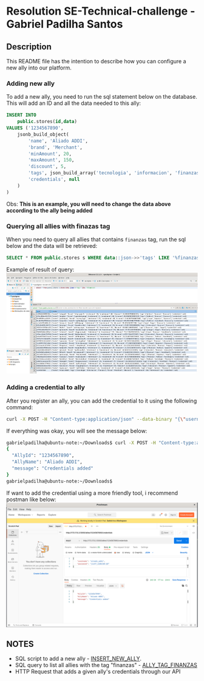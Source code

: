 # Resolution SE-Technical-challenge - Gabriel Padilha Santos

## Description

This README file has the intention to describe how you can configure a new ally into our platform.

### Adding new ally

To add a new ally, you need to run the sql statement below on the database. This will add an ID and all the data needed to this ally:

``` sql
INSERT INTO
	public.stores(id,data)
VALUES ('1234567890', 
    jsonb_build_object(
        'name', 'Aliado ADDI', 
        'brand', 'Merchant',
        'minAmount', 20,
        'maxAmount', 150,
        'discount', 5,
        'tags', json_build_array('tecnologia', 'informacion', 'finanzas'),
        'credentials', null
    )
)
```

Obs: **This is an example, you will need to change the data above according to the ally being added**

### Querying all allies with finazas tag

When you need to query all allies that contains `finanzas` tag, run the sql below and the data will be retrieved:

``` sql
SELECT * FROM public.stores s WHERE data::json->>'tags' LIKE '%finanzas%'
```

Example of result of query:
![](select_tags.png)

### Adding a credential to ally

After you register an ally, you can add the credential to it using the following command:
```sh
curl -X POST -H "Content-type:application/json" --data-binary "{\"username\": \"aliado_addi\", \"password\": \"}sxh7_5}BdJ4K:Qf\"}" http://localhost:5000/allies/1234567890/credentials
```
If everything was okay, you will see the message below:
```sh
gabrielpadilha@ubuntu-note:~/Downloads$ curl -X POST -H "Content-type:application/json" --data-binary "{\"username\": \"aliado_addi\", \"password\": \"}sxh7_5}BdJ4K:Qf\"}" http://localhost:5000/allies/1234567890/credentials
{
  "AllyId": "1234567890", 
  "AllyName": "Aliado ADDI", 
  "message": "Credentials added"
}
gabrielpadilha@ubuntu-note:~/Downloads$ 

```

If want to add the credential using a more friendly tool, i recommend postman like below:
![](postman_http_request.png)

## NOTES
- SQL script to add a new ally - [INSERT_NEW_ALLY](insert.sql).
- SQL query to list all allies with the tag "finanzas" - [ALLY_TAG_FINANZAS](select_tags_like_finanzas.sql)
- HTTP Request that adds a given ally's credentials through our API 

